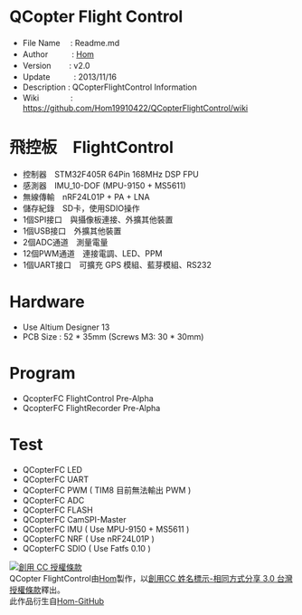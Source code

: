 ﻿QCopter Flight Control
========
* File Name　 : Readme.md
* Author　　　: [Hom](https://github.com/Hom19910422)
* Version　　 : v2.0
* Update　　　: 2013/11/16
* Description : QCopterFlightControl Information
* Wiki　　　　: https://github.com/Hom19910422/QCopterFlightControl/wiki

飛控板　FlightControl
========
* 控制器　STM32F405R 64Pin 168MHz DSP FPU
* 感測器　IMU_10-DOF (MPU-9150 + MS5611)
* 無線傳輸　nRF24L01P + PA + LNA
* 儲存紀錄　SD卡，使用SDIO操作
* 1個SPI接口　與攝像板連接、外擴其他裝置
* 1個USB接口　外擴其他裝置
* 2個ADC通道　測量電量
* 12個PWM通道　連接電調、LED、PPM
* 1個UART接口　可擴充 GPS 模組、藍芽模組、RS232

Hardware
========
* Use Altium Designer 13
* PCB Size : 52 * 35mm (Screws M3: 30 * 30mm)

Program
========
* QcopterFC FlightControl Pre-Alpha
* QcopterFC FlightRecorder Pre-Alpha

Test
========
* QCopterFC LED
* QCopterFC UART
* QCopterFC PWM ( TIM8 目前無法輸出 PWM )
* QCopterFC ADC
* QCopterFC FLASH
* QCopterFC CamSPI-Master
* QCopterFC IMU ( Use MPU-9150 + MS5611 )
* QCopterFC NRF ( Use nRF24L01P )
* QCopterFC SDIO ( Use Fatfs 0.10 )  
  
  
<a rel="license" href="http://creativecommons.org/licenses/by-sa/3.0/tw/deed.zh_TW"><img alt="創用 CC 授權條款" style="border-width:0" src="http://i.creativecommons.org/l/by-sa/3.0/tw/88x31.png" /></a><br /><span xmlns:dct="http://purl.org/dc/terms/" property="dct:title">QCopter FlightControl</span>由<a xmlns:cc="http://creativecommons.org/ns#" href="https://plus.google.com/u/0/112822505513154783828/posts" property="cc:attributionName" rel="cc:attributionURL">Hom</a>製作，以<a rel="license" href="http://creativecommons.org/licenses/by-sa/3.0/tw/deed.zh_TW">創用CC 姓名標示-相同方式分享 3.0 台灣 授權條款</a>釋出。<br />此作品衍生自<a xmlns:dct="http://purl.org/dc/terms/" href="https://github.com/Hom19910422" rel="dct:source">Hom-GitHub</a>